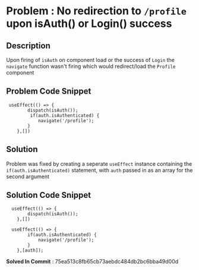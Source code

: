 # Problem : No redirection to `/profile` upon isAuth() or Login() success

## Description

Upon firing of `isAuth` on component load or the success of `Login` the `navigate` function wasn't firing which would redirect/load the `Profile` component

## Problem Code Snippet

```
 useEffect(() => {
        dispatch(isAuth());
         if(auth.isAuthenticated) {
            navigate('/profile');
        }
    },[])
```

## Solution   

Problem was fixed by creating a seperate `useEffect` instance containing the `if(auth.isAuthenticated)` statement, with `auth` passed in as an array for the second argument

## Solution Code Snippet

```
  useEffect(() => {
        dispatch(isAuth());
    },[])

  useEffect(() => {
        if(auth.isAuthenticated) {
            navigate('/profile');
        }
    },[auth]);
```

**Solved In Commit** : 75ea513c8fb65cb73aebdc484db2bc6bba49d00d